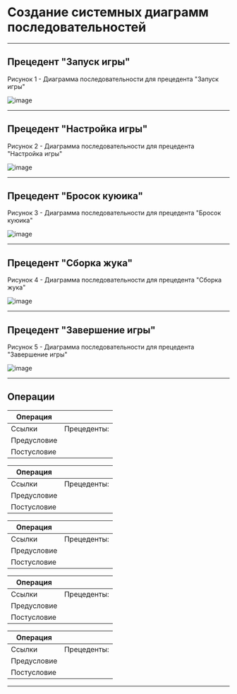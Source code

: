 # Создание системных диаграмм последовательностей

---
## Прецедент "Запуск игры"
Рисунок 1 - Диаграмма последовательности для прецедента "Запуск игры"

![image](https://github.com/BREUCHT27/rtippo/assets/119112204/84ff8d65-0a7f-4a15-a4e9-5ca851a563bb)

---
## Прецедент "Настройка игры"
Рисунок 2 - Диаграмма последовательности для прецедента "Настройка игры"

![image](https://github.com/BREUCHT27/rtippo/assets/119112204/5b92e9de-7ef4-4a6e-8e7a-18f5f58eb7c4)

---
## Прецедент "Бросок куюика"
Рисунок 3 - Диаграмма последовательности для прецедента "Бросок куюика"

![image](https://github.com/BREUCHT27/rtippo/assets/119112204/31476fe2-ff36-453a-81cd-aa4cbe321707)

---
## Прецедент "Сборка жука"
Рисунок 4 - Диаграмма последовательности для прецедента "Сборка жука"

![image](https://github.com/BREUCHT27/rtippo/assets/119112204/dd0d3ec1-c654-463e-a22d-1df1d32240a3)

---
## Прецедент "Завершение игры"
Рисунок 5 - Диаграмма последовательности для прецедента "Завершение игры"

![image](https://github.com/BREUCHT27/rtippo/assets/119112204/0732f33e-3f5d-4040-80f2-f11b92ffee60)

---
## Операции

| Операция |  |
|---|---|
| Ссылки | Прецеденты:  |
| Предусловие |  |
| Постусловие |  |

| Операция |  |
|---|---|
| Ссылки | Прецеденты:  |
| Предусловие |  |
| Постусловие |  |

| Операция |  |
|---|---|
| Ссылки | Прецеденты:  |
| Предусловие |  |
| Постусловие |  |

| Операция |  |
|---|---|
| Ссылки | Прецеденты:  |
| Предусловие |  |
| Постусловие |  |

| Операция |  |
|---|---|
| Ссылки | Прецеденты:  |
| Предусловие |  |
| Постусловие |  |

---
